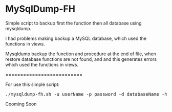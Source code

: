 MySqlDump-FH
==========================

Simple script to backup first the function then all database using mysqldump. 

I had problems making backup a MySQL database, which used the functions in views. 

Mysqldump backup the function and procedure at the end of file, when restore database functions are not found, and and this generates errors which used the functions in views. 

==========================

For use this simple script:
<pre>
./mysqldump-fh.sh -u userName -p password -d databaseName -h host -o /output/path.sql
</pre>

Cooming Soon
